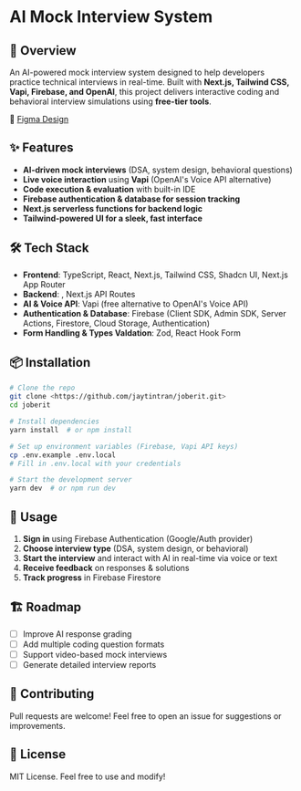 # AI Mock Interview System

## 🚀 Overview

An AI-powered mock interview system designed to help developers practice technical interviews in real-time. Built with **Next.js, Tailwind CSS, Vapi, Firebase, and OpenAI**, this project delivers interactive coding and behavioral interview simulations using **free-tier tools**.

📍 [Figma Design](https://www.figma.com/design/fQwML51hBD6NRdXK08fcvP/Landit---AI-Interview-Platform?node-id=2-2&t=f3C4pzDSqSAlTXDA-1)

## ✨ Features

- **AI-driven mock interviews** (DSA, system design, behavioral questions)
- **Live voice interaction** using **Vapi** (OpenAI's Voice API alternative)
- **Code execution & evaluation** with built-in IDE
- **Firebase authentication & database for session tracking**
- **Next.js serverless functions for backend logic**
- **Tailwind-powered UI for a sleek, fast interface**

## 🛠 Tech Stack

- **Frontend**: TypeScript, React, Next.js, Tailwind CSS, Shadcn UI, Next.js App Router
- **Backend**: , Next.js API Routes
- **AI & Voice API**: Vapi (free alternative to OpenAI's Voice API)
- **Authentication & Database**: Firebase (Client SDK, Admin SDK, Server Actions, Firestore, Cloud Storage, Authentication)
- **Form Handling & Types Valdation**: Zod, React Hook Form

## 📦 Installation

```bash
# Clone the repo
git clone <https://github.com/jaytintran/joberit.git>
cd joberit

# Install dependencies
yarn install  # or npm install

# Set up environment variables (Firebase, Vapi API keys)
cp .env.example .env.local
# Fill in .env.local with your credentials

# Start the development server
yarn dev  # or npm run dev

```

## 🎯 Usage

1. **Sign in** using Firebase Authentication (Google/Auth provider)
2. **Choose interview type** (DSA, system design, or behavioral)
3. **Start the interview** and interact with AI in real-time via voice or text
4. **Receive feedback** on responses & solutions
5. **Track progress** in Firebase Firestore

## 🏗 Roadmap

- [ ] Improve AI response grading
- [ ] Add multiple coding question formats
- [ ] Support video-based mock interviews
- [ ] Generate detailed interview reports

## 🤝 Contributing

Pull requests are welcome! Feel free to open an issue for suggestions or improvements.

## 📜 License

MIT License. Feel free to use and modify!
